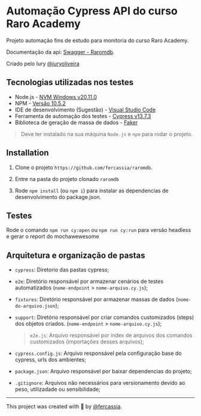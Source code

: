 # Automação Cypress API do curso Raro Academy

Projeto automação fins de estudo para monitoria do curso Raro Academy.

Documentação da api: [Swagger - Raromdb](https://raromdb-3c39614e42d4.herokuapp.com/swagger#/auth/AuthController_sigIn). 

Criado pelo Iury [@iuryoliveira](https://github.com/iuryoliveira)

## Tecnologias utilizadas nos testes

- Node.js - [NVM Windows v20.11.0](https://github.com/coreybutler/nvm-windows)
- NPM - [Versão 10.5.2](https://www.npmjs.com/package/npm/v/10.4.0)
- IDE de desenvolvimento (Sugestão) - [Visual Studio Code](httpscode.visualstudio.com)
- Ferramenta de automação dos testes - [Cypress v13.7.3](https://www.cypress.io/)
- Biblioteca de geração de massa de dados - [Faker](https://fakerjs.dev/)

> Deve ter instalado na sua máquina `Node.js` e `npm` para rodar o projeto.

## Installation

1. Clone o projeto `https://github.com/fercassia/raromdb`.

2. Entre na pasta do projeto clonado `raromdb`

3. Rode `npm install` (ou `npm i`) para instalar as dependencias de desenvolvimento do package.json.

## Testes

Rode o comando `npm run cy:open` ou `npm run cy:run` para versão headless e gerar o report do mochawewesome

## Arquitetura e organização de pastas

- `cypress`: Diretorio das pastas cypress;

- `e2e`: Diretório responsável por armazenar cenários de testes automatizados (`nome-endpoint` > `nome-arquivo.cy.js`);

- `fixtures`: Diretório responsável por armazenar massas de dados (`nome-do-arquivo.json`);

- `support`: Diretório responsável por criar comandos customizados (steps) dos objetos criados. (`nome-endpoint` > `nome-arquivo.cy.js`);

    > `e2e.js`: Arquivo responsável por index de arquivos dos comandos customizados (importações desses arquivos);

- `cypress.config.js`: Arquivo responsável pela configuração base do cypress, urls dos ambientes;

- `package.json`: Arquivo responsável por baixar dependencias do projeto;

- `.gitignore`: Arquivos não necessários para versionamento devido ao peso, utilizadade ou sensibilidade;
___

This project was created with 💚 by [@fercassia](https://github.com/fercassia).
